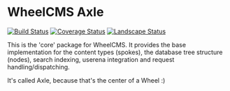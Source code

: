 WheelCMS Axle
=============

[![Build Status](https://travis-ci.org/wheelcms/wheelcms_axle.png?branch=master)](https://travis-ci.org/wheelcms/wheelcms_axle)
[![Coverage Status](https://coveralls.io/repos/wheelcms/wheelcms_axle/badge.png?branch=master)](https://coveralls.io/r/wheelcms/wheelcms_axle?branch=master)
[![Landscape Status](https://landscape.io/github/wheelcms/wheelcms_axle/master/landscape.svg?style=flat)](https://landscape.io/github/wheelcms/wheelcms_axle)

This is the 'core' package for WheelCMS. It provides the base implementation
for the content types (spokes), the database tree structure (nodes), search
indexing, userena integration and request handling/dispatching.

It's called Axle, because that's the center of a Wheel :)
